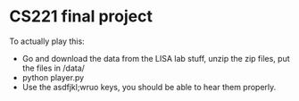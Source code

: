 CS221 final project
=============

To actually play this:

* Go and download the data from the LISA lab stuff, unzip the zip files, put the files in /data/
* python player.py
* Use the asdfjkl;wruo keys, you should be able to hear them properly.
